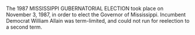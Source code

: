 The 1987 MISSISSIPPI GUBERNATORIAL ELECTION took place on November 3, 1987, in order to elect the Governor of Mississippi. Incumbent Democrat William Allain was term-limited, and could not run for reelection to a second term.
